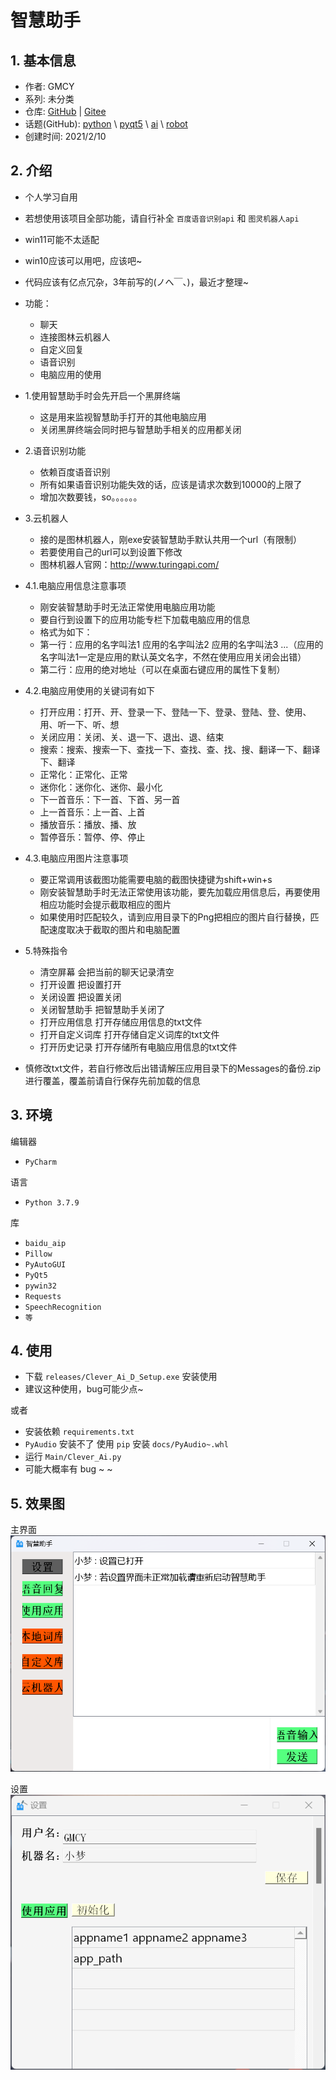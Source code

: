 # 智慧助手

## 1. 基本信息

- 作者: GMCY
- 系列: 未分类
- 仓库: [GitHub](https://github.com/GMCY2020/Clever-Ai) | [Gitee](https://gitee.com/GMCY2020/Clever-Ai)
- 话题(GitHub): [python](https://github.com/topics/python) \ [pyqt5](https://github.com/topics/pyqt5) \ [ai](https://github.com/topics/ai) \ [robot](https://github.com/topics/robot) 
- 创建时间: 2021/2/10

## 2. 介绍

- 个人学习自用
- 若想使用该项目全部功能，请自行补全 `百度语音识别api` 和 `图灵机器人api`
- win11可能不太适配
- win10应该可以用吧，应该吧~
- 代码应该有亿点冗杂，3年前写的(ノへ￣、)，最近才整理~


- 功能：
  - 聊天
  - 连接图林云机器人
  - 自定义回复
  - 语音识别
  - 电脑应用的使用

  
- 1.使用智慧助手时会先开启一个黑屏终端
  - 这是用来监视智慧助手打开的其他电脑应用
  - 关闭黑屏终端会同时把与智慧助手相关的应用都关闭

- 2.语音识别功能
  - 依赖百度语音识别
  - 所有如果语音识别功能失效的话，应该是请求次数到10000的上限了
  - 增加次数要钱，so。。。。。。

- 3.云机器人
  - 接的是图林机器人，刚exe安装智慧助手默认共用一个url（有限制）
  - 若要使用自己的url可以到设置下修改
  - 图林机器人官网：http://www.turingapi.com/

- 4.1.电脑应用信息注意事项
  - 刚安装智慧助手时无法正常使用电脑应用功能
  - 要自行到设置下的应用功能专栏下加载电脑应用的信息
  - 格式为如下：
  - 第一行：应用的名字叫法1 应用的名字叫法2 应用的名字叫法3 ...（应用的名字叫法1一定是应用的默认英文名字，不然在使用应用关闭会出错）
  - 第二行：应用的绝对地址（可以在桌面右键应用的属性下复制）

- 4.2.电脑应用使用的关键词有如下
  - 打开应用：打开、开、登录一下、登陆一下、登录、登陆、登、使用、用、听一下、听、想
  - 关闭应用：关闭、关、退一下、退出、退、结束
  - 搜索：搜索、搜索一下、查找一下、查找、查、找、搜、翻译一下、翻译下、翻译
  - 正常化：正常化、正常
  - 迷你化：迷你化、迷你、最小化
  - 下一首音乐：下一首、下首、另一首
  - 上一首音乐：上一首、上首
  - 播放音乐：播放、播、放
  - 暂停音乐：暂停、停、停止

- 4.3.电脑应用图片注意事项
  - 要正常调用该截图功能需要电脑的截图快捷键为shift+win+s
  - 刚安装智慧助手时无法正常使用该功能，要先加载应用信息后，再要使用相应功能时会提示截取相应的图片
  - 如果使用时匹配较久，请到应用目录下的Png把相应的图片自行替换，匹配速度取决于截取的图片和电脑配置

- 5.特殊指令
  - 清空屏幕		会把当前的聊天记录清空
  - 打开设置		把设置打开
  - 关闭设置		把设置关闭
  - 关闭智慧助手	把智慧助手关闭了
  - 打开应用信息	打开存储应用信息的txt文件
  - 打开自定义词库	打开存储自定义词库的txt文件
  - 打开历史记录	打开存储所有电脑应用信息的txt文件

- 慎修改txt文件，若自行修改后出错请解压应用目录下的Messages的备份.zip进行覆盖，覆盖前请自行保存先前加载的信息

## 3. 环境

编辑器
- `PyCharm`

语言
- `Python 3.7.9`

库
- `baidu_aip`
- `Pillow`
- `PyAutoGUI`
- `PyQt5`
- `pywin32`
- `Requests`
- `SpeechRecognition`
- `等`

## 4. 使用

- 下载 `releases/Clever_Ai_D_Setup.exe` 安装使用
- 建议这种使用，bug可能少点~

或者

- 安装依赖 `requirements.txt`
- `PyAudio` 安装不了 使用 `pip` 安装 `docs/PyAudio~.whl`
- 运行 `Main/Clever_Ai.py`
- 可能大概率有 bug ~ ~

## 5. 效果图

主界面
![主界面](docs/md-01.png)

设置
![设置](docs/md-02.png)